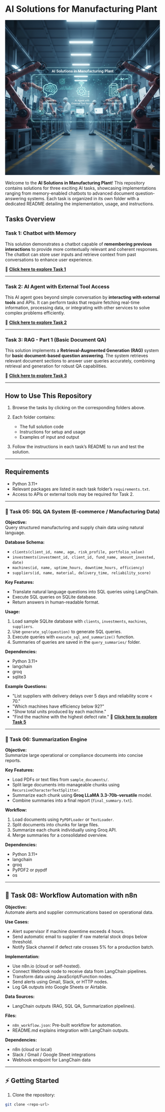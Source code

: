 # AI Solutions for Manufacturing Plant
![alt text](Home.png)

Welcome to the **AI Solutions in Manufacturing Plant**! This repository contains solutions for three exciting AI tasks, showcasing implementations ranging from memory-enabled chatbots to advanced document question-answering systems. Each task is organized in its own folder with a dedicated README detailing the implementation, usage, and instructions.

## Tasks Overview

### **Task 1: Chatbot with Memory**

This solution demonstrates a chatbot capable of **remembering previous interactions** to provide more contextually relevant and coherent responses. The chatbot can store user inputs and retrieve context from past conversations to enhance user experience.

📂 **[Click here to explore Task 1](https://github.com/GautamAnandDS/Manufacturing-Plant-AI-Solutions/tree/master/Task%201%20Chatbot%20with%20memory)**

---

### **Task 2: AI Agent with External Tool Access**

This AI agent goes beyond simple conversation by **interacting with external tools** and APIs. It can perform tasks that require fetching real-time information, processing data, or integrating with other services to solve complex problems efficiently.

📂 **[Click here to explore Task 2](https://github.com/GautamAnandDS/Manufacturing-Plant-AI-Solutions/tree/master/Task%202%20AI%20Agent%20with%20External%20Tool%20Access)**

---

### **Task 3: RAG - Part 1 (Basic Document QA)**

This solution implements a **Retrieval-Augmented Generation (RAG)** system for **basic document-based question answering**. The system retrieves relevant document sections to answer user queries accurately, combining retrieval and generation for robust QA capabilities.

📂 **[Click here to explore Task 3](https://github.com/GautamAnandDS/Manufacturing-Plant-AI-Solutions/tree/master/Task%203%20RAG%20-%20Part%201%20(Basic%20Document%20QA))**

---

## How to Use This Repository

1. Browse the tasks by clicking on the corresponding folders above.
2. Each folder contains:

   * The full solution code
   * Instructions for setup and usage
   * Examples of input and output
3. Follow the instructions in each task’s README to run and test the solution.

---

## Requirements

* Python 3.11+
* Relevant packages are listed in each task folder’s `requirements.txt`.
* Access to APIs or external tools may be required for Task 2.

---

### 📁 Task 05: SQL QA System (E-commerce / Manufacturing Data)

**Objective:**  
Query structured manufacturing and supply chain data using natural language.

**Database Schema:**
- `clients(client_id, name, age, risk_profile, portfolio_value)`
- `investments(investment_id, client_id, fund_name, amount_invested, date)`
- `machines(id, name, uptime_hours, downtime_hours, efficiency)`
- `suppliers(id, name, material, delivery_time, reliability_score)`

**Key Features:**
- Translate natural language questions into SQL queries using LangChain.
- Execute SQL queries on SQLite database.
- Return answers in human-readable format.

**Usage:**
1. Load sample SQLite database with `clients`, `investments`, `machines`, `suppliers`.
2. Use `generate_sql(question)` to generate SQL queries.
3. Execute queries with `execute_sql_and_summarize()` function.
4. Summaries of queries are saved in the `query_summaries/` folder.

**Dependencies:**
- Python 3.11+
- langchain
- groq
- sqlite3

**Example Questions:**
- "List suppliers with delivery delays over 5 days and reliability score < 70."
- "Which machines have efficiency below 92?"
- "Show total units produced by each machine."
- "Find the machine with the highest defect rate."
📂 **[Click here to explore Task 5]([https://github.com/GautamAnandDS/Manufacturing-Plant-AI-Solutions/tree/master/Task%203%20RAG%20-%20Part%201%20(Basic%20Document%20QA)](https://github.com/surajsamm/gg/tree/main/task-05-SQL%20QA%20System))**
---

### 📁 Task 06: Summarization Engine

**Objective:**  
Summarize large operational or compliance documents into concise reports.

**Key Features:**
- Load PDFs or text files from `sample_documents/`.
- Split large documents into manageable chunks using `RecursiveCharacterTextSplitter`.
- Summarize each chunk using **Groq LLaMA 3.3-70b-versatile** model.
- Combine summaries into a final report (`final_summary.txt`).

**Workflow:**
1. Load documents using `PyPDFLoader` or `TextLoader`.
2. Split documents into chunks for large files.
3. Summarize each chunk individually using Groq API.
4. Merge summaries for a consolidated overview.

**Dependencies:**
- Python 3.11+
- langchain
- groq
- PyPDF2 or pypdf
- os

---

## 📁 Task 08: Workflow Automation with n8n

**Objective:**  
Automate alerts and supplier communications based on operational data.

**Use Cases:**
- Alert supervisor if machine downtime exceeds 4 hours.
- Send automatic email to supplier if raw material stock drops below threshold.
- Notify Slack channel if defect rate crosses 5% for a production batch.

**Implementation:**
- Use n8n.io (cloud or self-hosted).
- Connect Webhook node to receive data from LangChain pipelines.
- Transform data using JavaScript/Function nodes.
- Send alerts using Gmail, Slack, or HTTP nodes.
- Log QA outputs into Google Sheets or Airtable.

**Data Sources:**
- LangChain outputs (RAG, SQL QA, Summarization pipelines).

**Files:**
- `n8n_workflow.json`: Pre-built workflow for automation.
- README.md explains integration with LangChain outputs.

**Dependencies:**
- n8n (cloud or local)
- Slack / Gmail / Google Sheet integrations
- Webhook endpoint for LangChain data

---

## ⚡ Getting Started

1. Clone the repository:
```bash
git clone <repo-url>


